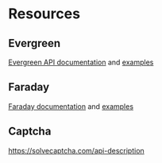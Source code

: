 # Resources

## Evergreen

[Evergreen API documentation](https://github.com/evergreen-ci/evergreen/wiki/REST-V2-Usage)
and [examples](https://github.com/evergreen-ci/evergreen/wiki/REST-V2-Use-Case-Guide)

## Faraday

[Faraday documentation](https://github.com/lostisland/faraday)
and [examples](https://mislav.net/2011/07/faraday-advanced-http/)

## Captcha

https://solvecaptcha.com/api-description
